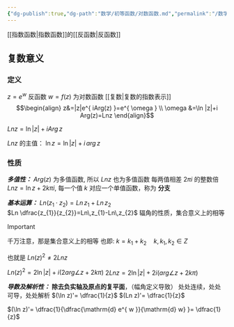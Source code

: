 ```yaml
---
{"dg-publish":true,"dg-path":"数学/初等函数/对数函数.md","permalink":"/数学/初等函数/对数函数/","dgPassFrontmatter":true,"noteIcon":"","created":"2024-05-21T15:20:28.154+08:00","updated":"2024-05-22T22:02:04.538+08:00"}
---
```


[[指数函数\|指数函数]]的[[反函数\|反函数]]
 
## 复数意义
### 定义
$z=e^{ w }$ 反函数 $w=f(z)$ 为对数函数
[[复数\|复数的指数表示]]
$$\begin{align}
z&=|z|e^{ iArg(z) }=e^{ \omega  } \\
\omega &=\ln |z|+i Arg(z)=Lnz
\end{align}$$

$Ln z=\ln |z|+iArg\,z$

$Lnz$ 的主值：
$\ln z=\ln |z|+i\,arg\,z$    
### 性质
***多值性：***
$Arg(z)$ 为多值函数, 所以 $Lnz$ 也为多值函数
每两值相差 $2\pi i$ 的整数倍
$Lnz=\ln z+2k\pi i$, 每一个值 $k$ 对应一个单值函数，称为 **分支**

***基本运算：***
$Ln(z_{1}\cdot z_{2})=Ln\,z_{1}+Ln\,z_{2}$      
$Ln \dfrac{z_{1}}{z_{2}}=Ln\,z_{1}-Ln\,z_{2}$
辐角的性质，集合意义上的相等

>[!important] 
>千万注意，那是集合意义上的相等
>也即: $k=k_{1}+k_{2}\quad k,k_{1},k_{2}\in Z$

也就是 $Ln(z)^{2}\neq 2Lnz$

$Ln(z)^{2}=2\ln \left\lvert  z \right\rvert+i( 2arg \angle z+2k\pi)$
$2Ln z=2\ln \left\lvert  z \right\rvert+2i( arg \angle z+2k\pi)$

***导数及解析性：***
**除去负实轴及原点的复平面**，（幅角定义导致）
处处连续，处处可导，处处解析 
$(\ln z)'= \dfrac{1}{z}$
$(Ln z)'= \dfrac{1}{z}$


$(\ln z)'= \dfrac{1}{\dfrac{\mathrm{d} e^{ w }}{\mathrm{d} w} }= \dfrac{1}{z}$



